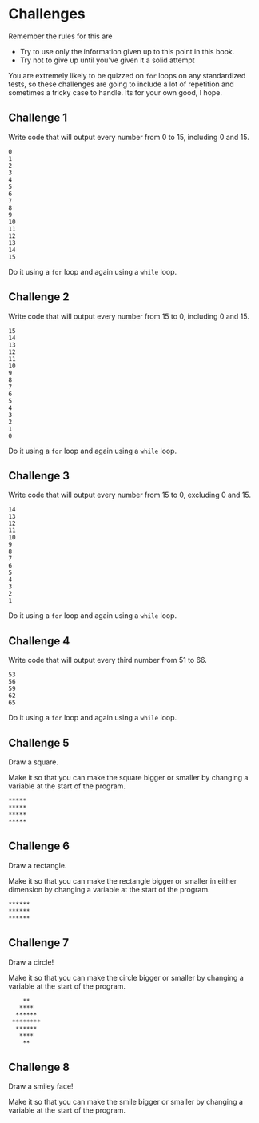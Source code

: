 # Challenges

Remember the rules for this are

- Try to use only the information given up to this point in this book.
- Try not to give up until you've given it a solid attempt

You are extremely likely to be quizzed on `for` loops on any standardized tests,
so these challenges are going to include a lot of repetition and sometimes a tricky
case to handle. Its for your own good, I hope.

## Challenge 1

Write code that will output every number from 0 to 15, including 0 and 15.

```
0
1
2
3
4
5
6
7
8
9
10
11
12
13
14
15
```

Do it using a `for` loop and again using a `while` loop.

## Challenge 2

Write code that will output every number from 15 to 0, including 0 and 15.

```
15
14
13
12
11
10
9
8
7
6
5
4
3
2
1
0
```

Do it using a `for` loop and again using a `while` loop.

## Challenge 3

Write code that will output every number from 15 to 0, excluding 0 and 15.

```
14
13
12
11
10
9
8
7
6
5
4
3
2
1
```

Do it using a `for` loop and again using a `while` loop.

## Challenge 4

Write code that will output every third number from 51 to 66.

```
53
56
59
62
65
```

Do it using a `for` loop and again using a `while` loop.

## Challenge 5

Draw a square.

Make it so that you can make the square bigger or smaller by
changing a variable at the start of the program.

```
*****
*****
*****
*****
```

## Challenge 6

Draw a rectangle.

Make it so that you can make the rectangle bigger or smaller in either dimension by
changing a variable at the start of the program.

```
******
******
******
```

## Challenge 7

Draw a circle!

Make it so that you can make the circle bigger or smaller by
changing a variable at the start of the program.

```
    **
   ****
  ******
 ********
  ******
   ****
    **
```

## Challenge 8

Draw a smiley face!

Make it so that you can make the smile bigger or smaller by
changing a variable at the start of the program.
